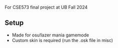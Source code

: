 For CSE573 final project at UB Fall 2024

## Setup

- Made for osu!lazer mania gamemode
- Custom skin is required (run the .osk file in misc)
